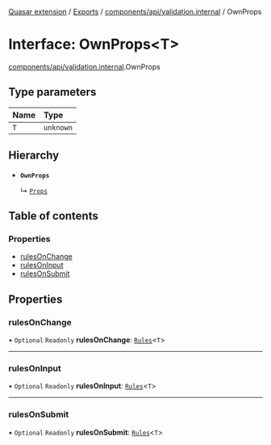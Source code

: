 [Quasar extension](../index.md) / [Exports](../modules.md) / [components/api/validation.internal](../modules/components_api_validation_internal.md) / OwnProps

# Interface: OwnProps<T\>

[components/api/validation.internal](../modules/components_api_validation_internal.md).OwnProps

## Type parameters

| Name | Type |
| :------ | :------ |
| `T` | `unknown` |

## Hierarchy

- **`OwnProps`**

  ↳ [`Props`](components_api_validation_internal.Props.md)

## Table of contents

### Properties

- [rulesOnChange](components_api_validation_internal.OwnProps.md#rulesonchange)
- [rulesOnInput](components_api_validation_internal.OwnProps.md#rulesoninput)
- [rulesOnSubmit](components_api_validation_internal.OwnProps.md#rulesonsubmit)

## Properties

### rulesOnChange

• `Optional` `Readonly` **rulesOnChange**: [`Rules`](../modules/components_api_validation_internal.md#rules)<`T`\>

___

### rulesOnInput

• `Optional` `Readonly` **rulesOnInput**: [`Rules`](../modules/components_api_validation_internal.md#rules)<`T`\>

___

### rulesOnSubmit

• `Optional` `Readonly` **rulesOnSubmit**: [`Rules`](../modules/components_api_validation_internal.md#rules)<`T`\>
